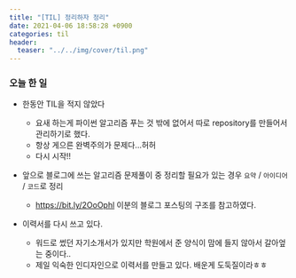 ```yaml
---
title: "[TIL] 정리하자 정리"
date: 2021-04-06 18:58:28 +0900
categories: til
header:
  teaser: "../../img/cover/til.png"
---
```


### 오늘 한 일

- 한동안 TIL을 적지 않았다
  - 요새 하는게 파이썬 알고리즘 푸는 것 밖에 없어서 따로 repository를 만들어서 관리하기로 했다.
  - 항상 게으른 완벽주의가 문제다...허허
  - 다시 시작!!
- 앞으로 블로그에 쓰는 알고리즘 문제풀이 중 정리할 필요가 있는 경우 `요약` / `아이디어` / `코드`로 정리
  - https://bit.ly/2OoOphl 이분의 블로그 포스팅의 구조를 참고하였다.

- 이력서를 다시 쓰고 있다.
  - 워드로 썼던 자기소개서가 있지만 학원에서 준 양식이 맘에 들지 않아서 갈아엎는 중이다..
  - 제일 익숙한 인디자인으로 이력서를 만들고 있다. 배운게 도둑질이라ㅎㅎ

